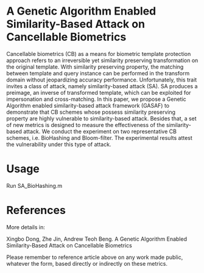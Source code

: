 # A Genetic Algorithm Enabled Similarity-Based Attack on Cancellable Biometrics

Cancellable biometrics (CB) as a means for biometric template protection approach refers to an irreversible yet similarity preserving transformation on the original template. With similarity preserving property, the matching between template and query instance can be performed in the transform domain without jeopardizing accuracy performance.  Unfortunately, this trait invites a class of attack, namely similarity-based attack (SA). SA produces a preimage, an inverse of transformed template, which can be exploited for impersonation and cross-matching. In this paper, we propose a Genetic Algorithm enabled similarity-based attack framework (GASAF) to demonstrate that CB schemes whose possess similarity preserving property are highly vulnerable to similarity-based attack. Besides that, a set of new metrics is designed to measure the effectiveness of the similarity-based attack. We conduct the experiment on two representative CB schemes, i.e. BioHashing and Bloom-filter. The experimental results attest the vulnerability under this type of attack.



# Usage
Run SA_BioHashing.m

# References
More details in:

Xingbo Dong,  Zhe Jin, Andrew Teoh Beng. A Genetic Algorithm Enabled Similarity-Based Attack on Cancellable Biometrics

Please remember to reference article above on any work made public, whatever the form, based directly or indirectly on these metrics.


